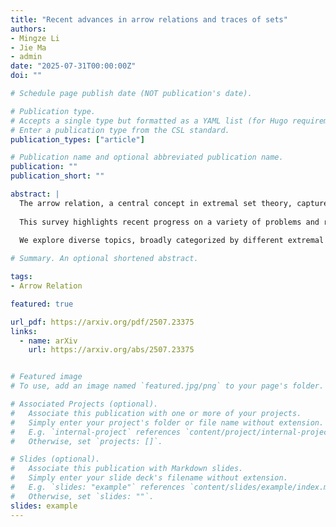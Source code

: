 ```yaml
---
title: "Recent advances in arrow relations and traces of sets"
authors:
- Mingze Li
- Jie Ma
- admin
date: "2025-07-31T00:00:00Z"
doi: ""

# Schedule page publish date (NOT publication's date).

# Publication type.
# Accepts a single type but formatted as a YAML list (for Hugo requirements).
# Enter a publication type from the CSL standard.
publication_types: ["article"]

# Publication name and optional abbreviated publication name.
publication: ""
publication_short: ""

abstract: |
  The arrow relation, a central concept in extremal set theory, captures quantitative relationships between families of sets and their traces. Formally, the arrow relation $(n, m) \rightarrow (a, b)$ signifies that for any family $\mathcal{F} \subseteq 2^{[n]}$ with $|\mathcal{F}| \geqslant m$, there exists an $a$-element subset $T \subseteq [n]$ such that the trace $\mathcal{F}_{|T} = \{ F \cap T : F \in \mathcal{F} \}$ contains at least $b$ distinct sets. 
  
  This survey highlights recent progress on a variety of problems and results connected to arrow relations. 
  
  We explore diverse topics, broadly categorized by different extremal perspectives on these relations, offering a cohesive overview of the field.

# Summary. An optional shortened abstract.

tags:
- Arrow Relation

featured: true

url_pdf: https://arxiv.org/pdf/2507.23375
links:
  - name: arXiv
    url: https://arxiv.org/abs/2507.23375


# Featured image
# To use, add an image named `featured.jpg/png` to your page's folder. 

# Associated Projects (optional).
#   Associate this publication with one or more of your projects.
#   Simply enter your project's folder or file name without extension.
#   E.g. `internal-project` references `content/project/internal-project/index.md`.
#   Otherwise, set `projects: []`.

# Slides (optional).
#   Associate this publication with Markdown slides.
#   Simply enter your slide deck's filename without extension.
#   E.g. `slides: "example"` references `content/slides/example/index.md`.
#   Otherwise, set `slides: ""`.
slides: example
---
```

